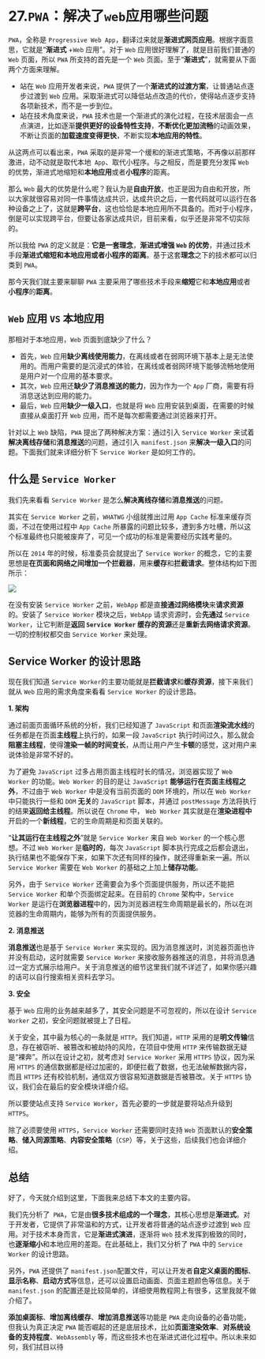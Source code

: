 # 27.`PWA`：解决了`web`应用哪些问题

`PWA`，全称是 `Progressive Web App`，翻译过来就是**渐进式网页应用**。根据字面意思，它就是“**渐进式** +`Web` 应用”。对于 `Web` 应用很好理解了，就是目前我们普通的 `Web` 页面，所以 `PWA` 所支持的首先是一个 `Web` 页面。至于“**渐进式**”，就需要从下面两个方面来理解。

- 站在 `Web` 应用开发者来说，`PWA` 提供了一个**渐进式的过渡方案**，让普通站点逐步过渡到 `Web` 应用。采取渐进式可以降低站点改造的代价，使得站点逐步支持各项新技术，而不是一步到位。
- 站在技术角度来说，`PWA` 技术也是一个渐进式的演化过程，在技术层面会一点点演进，比如逐渐**提供更好的设备特性支持**，**不断优化更加流畅**的动画效果，不断让页面的**加载速度变得更快**，不断实现**本地应用的特性**。

从这两点可以看出来，`PWA` 采取的是非常一个缓和的渐进式策略，不再像以前那样激进，动不动就是取代本地` App`、取代小程序。与之相反，而是要充分发挥 `Web` 的优势，渐进式地缩短和**本地应用**或者**小程序**的距离。

那么 `Web` 最大的优势是什么呢？我认为是**自由开放**，也正是因为自由和开放，所以大家就很容易对同一件事情达成共识，达成共识之后，一套代码就可以运行在各种设备之上了，这就是**跨平台**，这也恰恰是本地应用所不具备的。而对于小程序，倒是可以实现跨平台，但要让各家达成共识，目前来看，似乎还是非常不切实际的。

所以我给 `PWA` 的定义就是：**它是一套理念**，**渐进式增强 `Web` 的优势**，并通过技术手段**渐进式缩短和本地应用或者小程序的距离**。基于这套**理念**之下的技术都可以归类到 `PWA`。

那今天我们就主要来聊聊 `PWA` 主要采用了哪些技术手段来**缩短**它和**本地应用**或者**小程序**的**距离**。

## `Web` 应用 `VS` 本地应用

那相对于本地应用，`Web` 页面到底缺少了什么？

- 首先，`Web` 应用**缺少离线使用能力**，在离线或者在弱网环境下基本上是无法使用的。而用户需要的是沉浸式的体验，在离线或者弱网环境下能够流畅地使用是用户对一个应用的基本要求。
- 其次，`Web` 应用还**缺少了消息推送的能力**，因为作为一个 `App` 厂商，需要有将消息送达到应用的能力。
- 最后，`Web` 应用**缺少一级入口**，也就是将 `Web` 应用安装到桌面，在需要的时候直接从桌面打开 `Web` 应用，而不是每次都需要通过浏览器来打开。

针对以上 `Web` 缺陷，`PWA` 提出了两种解决方案：通过引入 `Service Worker` 来试着**解决离线存储**和**消息推送**的问题，通过引入 `manifest.json` 来**解决一级入口**的问题。下面我们就来详细分析下 `Service Worker` 是如何工作的。

## 什么是 `Service Worker`

我们先来看看 `Service Worker` 是怎么**解决离线存储**和**消息推送**的问题。

其实在 `Service Worker` 之前，`WHATWG` 小组就推出过用 `App Cache` 标准来缓存页面，不过在使用过程中 `App Cache` 所暴露的问题比较多，遭到多方吐槽，所以这个标准最终也只能被废弃了，可见一个成功的标准是需要经历实践考量的。

所以在 `2014` 年的时候，标准委员会就提出了 `Service Worker` 的概念，它的主要思想是**在页面和网络之间增加一个拦截器**，用来**缓存**和**拦截请求**。整体结构如下图所示：


![](http://ahuntsun.gitee.io/blogimagebed/img/browser/part5/ls27/1.png)

在没有安装 `Service Worker` 之前，`WebApp` 都是直**接通过网络模块**来**请求资源**的。安装了 `Service Worker` 模块之后，`WebApp` 请求资源时，会**先通过** `Service Worker`，让它判断是**返回 `Service Worker` 缓存的资源**还是**重新去网络请求资源**。一切的控制权都交由 `Service Worker` 来处理。

## Service Worker 的设计思路

现在我们知道 `Service Worker`的主要功能就是**拦截请求**和**缓存资源**，接下来我们就从 `Web` 应用的需求角度来看看 `Service Worker` 的设计思路。

**1. 架构**

通过前面页面循环系统的分析，我们已经知道了 `JavaScript` 和页面**渲染流水线**的任务都是在页面**主线程**上执行的，如果一段 `JavaScript` 执行时间过久，那么就会**阻塞主线程**，使得**渲染一帧的时间变长**，从而让用户产生**卡顿**的感觉，这对用户来说体验是非常不好的。

为了避免 `JavaScript` 过多占用页面主线程时长的情况，浏览器实现了 `Web Worker` 的功能。`Web Worker` 的目的是让 `JavaScript` **能够运行在页面主线程之外**，不过由于 `Web Worker` 中是没有当前页面的 `DOM` 环境的，所以在 `Web Worker` 中只能执行一些和 `DOM` **无关**的 `JavaScript` 脚本，并通过 `postMessage` 方法将执行的结果**返回给主线程**。所以说在 `Chrome` 中， `Web Worker` 其实就是在**渲染进程中**开启的一个**新线程**，它的生命周期是和页面关联的。

“**让其运行在主线程之外**”就是 `Service Worker` 来自 `Web Worker` 的一个核心思想。不过 `Web Worker` 是**临时的**，每次 `JavaScript` 脚本执行完成之后都会退出，执行结果也不能保存下来，如果下次还有同样的操作，就还得重新来一遍。所以 `Service Worker` 需要在 `Web Worker` 的基础之上加上**储存功能**。

另外，由于 `Service Worker` 还需要会为多个页面提供服务，所以还不能把 `Service Worker` 和单个页面绑定起来。在目前的 `Chrome` 架构中，`Service Worker` 是运行在**浏览器进程**中的，因为浏览器进程生命周期是最长的，所以在浏览器的生命周期内，能够为所有的页面提供服务。

**2. 消息推送**

**消息推送**也是基于 `Service Worker` 来实现的。因为消息推送时，浏览器页面也许并没有启动，这时就需要 `Service Worker` 来接收服务器推送的消息，并将消息通过一定方式展示给用户。关于消息推送的细节这里我们就不详述了，如果你感兴趣的话可以自行搜索相关资料去学习。

**3. 安全**

基于 `Web` 应用的业务越来越多了，其安全问题是不可忽视的，所以在设计 `Service Worker` 之初，安全问题就被提上了日程。

关于安全，其中最为核心的一条就是 `HTTP`。我们知道，`HTTP` 采用的是**明文传输**信息，存在被窃听、被篡改和被劫持的风险，在项目中使用 `HTTP` 来传输数据无疑是“裸奔”。所以在设计之初，就考虑对 `Service Worker` 采用 `HTTPS` 协议，因为采用 `HTTPS` 的通信数据都是经过加密的，即便拦截了数据，也无法破解数据内容，而且 `HTTPS` 还有校验机制，通信双方很容易知道数据是否被篡改。关于 `HTTPS` 协议，我们会在最后的安全模块详细介绍。

所以要使站点支持 `Service Worker`，首先必要的一步就是要将站点升级到 `HTTPS`。

除了必须要使用 `HTTPS`，`Service Worker` 还需要同时支持 `Web` 页面默认的**安全策略**、**储入同源策略**、**内容安全策略**（`CSP`）等，关于这些，后续我们也会详细介绍。

## 总结

好了，今天就介绍到这里，下面我来总结下本文的主要内容。

我们先分析了` PWA`，它是由**很多技术组成的一个理念**，其核心思想是**渐进式**。对于开发者，它提供了非常温和的方式，让开发者将普通的站点逐步过渡到 `Web` 应用。对于技术本身而言，它是**渐进式演进**，逐渐将 `Web` 技术发挥到极致的同时，也**逐渐缩小**和本地应用的差距。在此基础上，我们又分析了 `PWA` 中的 `Service Worker` 的设计思路。

另外，`PWA` 还提供了 `manifest.json`配置文件，可以让开发者**自定义桌面的图标**、**显示名称**、**启动方式**等信息，还可以设置启动画面、页面主题颜色等信息。关于 `manifest.json` 的配置还是比较简单的，详细使用教程网上有很多，这里我就不做介绍了。

**添加桌面标**、**增加离线缓存**、**增加消息推送**等功能是 `PWA` 走向设备的必备功能，但我认为真正决定 `PWA` 能否崛起的还是底层技术，比如**页面渲染效率**、**对系统设备的支持程度**、`WebAssembly` 等，而这些技术也在渐进式进化过程中。所以未来如何，我们拭目以待